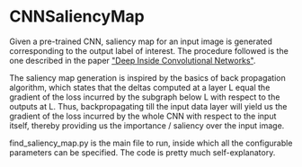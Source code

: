 # CNNSaliencyMap
Given a pre-trained CNN, saliency map for an input image is generated corresponding to the output label of interest. The procedure followed is the one described in the paper ["Deep Inside Convolutional Networks"](https://arxiv.org/pdf/1312.6034.pdf). 

The saliency map generation is inspired by the basics of back propagation algorithm, which states that the deltas computed at a layer L equal the gradient of the loss incurred by the subgraph below L with respect to the outputs at L. Thus, backpropagating till the input data layer will yield us the gradient of the loss incurred by the whole CNN with respect to the input itself, thereby providing us the importance / saliency over the input image. 

find_saliency_map.py is the main file to run, inside which all the configurable parameters can be specified. The code is pretty much self-explanatory. 

